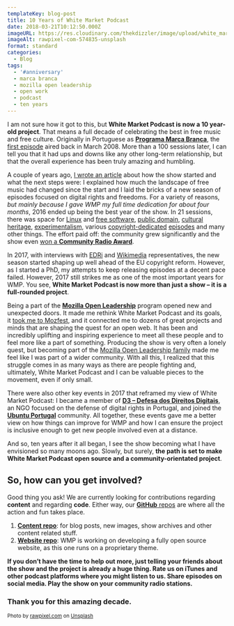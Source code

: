 ```yaml
---
templateKey: blog-post
title: 10 Years of White Market Podcast
date: 2018-03-21T10:12:50.000Z
imageURL: https://res.cloudinary.com/thekdizzler/image/upload/white_market/rawpixel-com-574835-unsplash.jpg
imageAlt: rawpixel-com-574835-unsplash
format: standard
categories:
  - Blog
tags:
  - '#anniversary'
  - marca branca
  - mozilla open leadership
  - open work
  - podcast
  - ten years
---
```


I am not sure how it got to this, but **White Market Podcast is now a 10 year-old project**. That means a full decade of celebrating the best in free music and free culture. Originally in Portuguese as [**Programa Marca Branca**](http://programamarcabranca.blogspot.pt/), the [first episode](http://programamarcabranca.blogspot.pt/2008/03/programa-1.html) aired back in March 2008. More than a 100 sessions later, I can tell you that it had ups and downs like any other long-term relationship, but that the overall experience has been truly amazing and humbling.

A couple of years ago, [I wrote an article](https://www.whitemarketpodcast.co.uk/blog/2016/03/22/happy-birthday-white-market/) about how the show started and what the next steps were: I explained how much the landscape of free music had changed since the start and I laid the bricks of a new season of episodes focused on digital rights and freedoms. For a variety of reasons, _but mainly because I gave WMP my full time dedication for about four months_, 2016 ended up being the best year of the show. In 21 sessions, there was space for [Linux](https://www.whitemarketpodcast.co.uk/podcasts/2016/08/25/session-3-06-happy-anniversary-linux/) and [free software](https://www.whitemarketpodcast.co.uk/podcasts/2016/09/01/session-3-07-fsfe-summit-2016-and-some-tunes/), [public domain](https://www.whitemarketpodcast.co.uk/podcasts/2017/01/01/session-3-20-happy-public-domain-day/), [cultural heritage](https://www.whitemarketpodcast.co.uk/podcasts/2016/12/04/session-3-18-preserving-cultural-heritage-europeana/), [experimentalism](https://www.whitemarketpodcast.co.uk/podcasts/2016/10/02/session-3-11-experimentalism-pilot-eleven/), various [copyright-dedicated](https://www.whitemarketpodcast.co.uk/podcasts/2016/09/18/session-3-09-eu-copyright-mess/) [episodes](https://www.whitemarketpodcast.co.uk/podcasts/2016/10/16/session-3-13-exceptions-not-rule/) and many other things. The effort paid off: the community grew significantly and the show even [won a **Community Radio Award**](https://www.whitemarketpodcast.co.uk/blog/2016/09/12/silver-innovation-award-year-community-radio-awards/).

In 2017, with interviews with [EDRi](https://www.whitemarketpodcast.co.uk/podcasts/2017/07/30/session-4-01-talking-copyright-edri/) and [Wikimedia](https://www.whitemarketpodcast.co.uk/podcasts/2017/09/10/session-4-02-sharing-knowledge-with-wikimedia/) representatives, the new season started shaping up well ahead of the EU copyright reform. However, as I started a PhD, my attempts to keep releasing episodes at a decent pace failed. However, 2017 still strikes me as one of the most important years for WMP. You see, **White Market Podcast is now more than just a show – it is a full-rounded project**.

Being a part of the **[Mozilla Open Leadership](https://www.whitemarketpodcast.co.uk/blog/2017/10/05/making-wmp-open-a-fresh-start-with-the-help-of-mozilla/)** program opened new and unexpected doors. It made me rethink White Market Podcast and its goals, it [took me to Mozfest](https://www.whitemarketpodcast.co.uk/blog/2017/10/19/open-radio-open-minds-a-wmp-session-at-mozfest/), and it connected me to dozens of great projects and minds that are shaping the quest for an open web. It has been and incredibly uplifting and inspiring experience to meet all these people and to feel more like a part of something. Producing the show is very often a lonely quest, but becoming part of the [Mozilla Open Leadership family](https://mozilla.github.io/leadership-training/) made me feel like I was part of a wider community. With all this, I realized that this struggle comes in as many ways as there are people fighting and, ultimately, White Market Podcast and I can be valuable pieces to the movement, even if only small.

There were also other key events in 2017 that reframed my view of White Market Podcast: I became a member of **[D3 – Defesa dos Direitos Digitais](https://direitosdigitais.pt/)**, an NGO focused on the defense of digital rights in Portugal, and joined the [**Ubuntu Portugal**](https://ubuntu-pt.org) community. All together, these events gave me a better view on how things can improve for WMP and how I can ensure the project is inclusive enough to get new people involved even at a distance.

And so, ten years after it all began, I see the show becoming what I have envisioned so many moons ago. Slowly, but surely, **the path is set to make White Market Podcast open source and a community-orientated project**.

## So, how can you get involved?

Good thing you ask! We are currently looking for contributions regarding **content** and regarding **code**. Either way, our [**GitHub** repos](https://github.com/WhiteMarketPodcast) are where all the action and fun takes place.

1.  [**Content repo**](https://github.com/WhiteMarketPodcast/whitemarketpodcast-repo): for blog posts, new images, show archives and other content related stuff.
2.  [**Website repo**](https://github.com/WhiteMarketPodcast/WMP-website/): WMP is working on developing a fully open source website, as this one runs on a proprietary theme.

**If you don’t have the time to help out more, just telling your friends about the show and the project is already a huge thing. Rate us on iTunes and other podcast platforms where you might listen to us. Share episodes on social media. Play the show on your community radio stations.**

### Thank you for this amazing decade.

<small>Photo by [rawpixel.com](https://unsplash.com/photos/GwsXX--WwjU) on [Unsplash](https://unsplash.com)</small>
